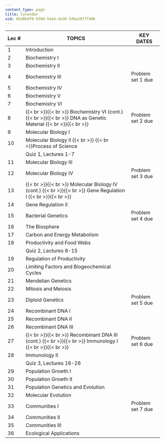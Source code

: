 ```yaml
---
content_type: page
title: Calendar
uid: 85d0bdf0-939d-5da4-da38-5d6a2077f486
---
```


| Lec # | TOPICS | KEY DATES |
| --- | --- | --- |
| 1 | Introduction |  |
| 2 | Biochemistry I |  |
| 3 | Biochemistry II |  |
| 4 | Biochemistry III | Problem set 1 due |
| 5 | Biochemistry IV |  |
| 6 | Biochemistry V |  |
| 7 | Biochemistry VI |  |
| 8 |  {{< br >}}{{< br >}} Biochemistry VI (cont.) {{< br >}}{{< br >}} DNA as Genetic Material {{< br >}}{{< br >}}  | Problem set 2 due |
| 9 | Molecular Biology I |  |
| 10 | Molecular Biology II  {{< br >}}  {{< br >}}Process of Science |  |
|  | Quiz 1, Lectures 1-7 |  |
| 11 | Molecular Biology III |  |
| 12 | Molecular Biology IV | Problem set 3 due |
| 13 |  {{< br >}}{{< br >}} Molecular Biology IV (cont.) {{< br >}}{{< br >}} Gene Regulation I {{< br >}}{{< br >}}  |  |
| 14 | Gene Regulation II |  |
| 15 | Bacterial Genetics | Problem set 4 due |
| 16 | The Biosphere |  |
| 17 | Carbon and Energy Metabolism |  |
| 18 | Productivity and Food Webs |  |
|  | Quiz 2, Lectures 8-15 |  |
| 19 | Regulation of Productivity |  |
| 20 | Limiting Factors and Biogeochemical Cycles |  |
| 21 | Mendelian Genetics |  |
| 22 | Mitosis and Meiosis |  |
| 23 | Diploid Genetics | Problem set 5 due |
| 24 | Recombinant DNA I |  |
| 25 | Recombinant DNA II |  |
| 26 | Recombinant DNA III |  |
| 27 |  {{< br >}}{{< br >}} Recombinant DNA III (cont.) {{< br >}}{{< br >}} Immunology I {{< br >}}{{< br >}}  | Problem set 6 due |
| 28 | Immunology II |  |
|  | Quiz 3, Lectures 16-26 |  |
| 29 | Population Growth I |  |
| 30 | Population Growth II |  |
| 31 | Population Genetics and Evolution |  |
| 32 | Molecular Evolution |  |
| 33 | Communities I | Problem set 7 due |
| 34 | Communities II |  |
| 35 | Communities III |  |
| 36 | Ecological Applications |